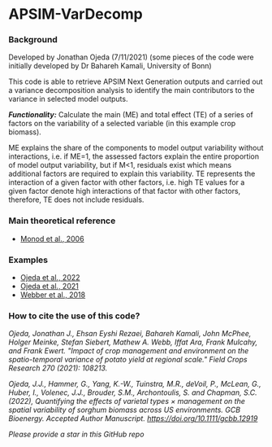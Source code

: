 # APSIM-VarDecomp

### Background
Developed by Jonathan Ojeda (7/11/2021) (some pieces of the code were initially developed by Dr Bahareh Kamali, University of Bonn)

This code is able to retrieve APSIM Next Generation outputs and carried out a variance decomposition analysis to identify the main contributors to the variance in selected model outputs.

_**Functionality:**_ Calculate the main (ME) and total effect (TE) of a series of factors on the variability of a selected variable (in this example crop biomass).

ME explains the share of the components to model output variability without interactions, 
i.e. if ME=1, the assessed factors explain the entire proportion of model output variability, 
but if M<1, residuals exist which means additional factors are required to explain this variability. 
TE represents the interaction of a given factor with other factors, i.e. high TE values for a given 
factor denote high interactions of that factor with other factors, therefore, TE does not include residuals.

### Main theoretical reference
* [Monod et al., 2006](http://ndl.ethernet.edu.et/bitstream/123456789/43022/1/53.pdf#page=70)

### Examples
* [Ojeda et al., 2022](https://onlinelibrary.wiley.com/doi/abs/10.1111/gcbb.12919)
* [Ojeda et al., 2021](https://www.sciencedirect.com/science/article/pii/S0378429021001593?casa_token=LqK9vdXDrgUAAAAA:oq_bfMo0l6VA9Rxu0gmf3tH5x2SZOJK4dP7GH6jVn30KFn_AYfDhbKBDhL7EkPQcJAmiDC-S3t1c)
* [Webber et al., 2018](https://www.nature.com/articles/s41467-018-06525-2)

### How to cite the use of this code?
_Ojeda, Jonathan J., Ehsan Eyshi Rezaei, Bahareh Kamali, John McPhee, Holger Meinke, Stefan Siebert, Mathew A. Webb, Iffat Ara, Frank Mulcahy, and Frank Ewert. "Impact of crop management and environment on the spatio-temporal variance of potato yield at regional scale." Field Crops Research 270 (2021): 108213._

_Ojeda, J.J., Hammer, G., Yang, K.-W., Tuinstra, M.R., deVoil, P., McLean, G., Huber, I., Volenec, J.J., Brouder, S.M., Archontoulis, S. and Chapman, S.C. (2022), Quantifying the effects of varietal types × management on the spatial variability of sorghum biomass across US environments. GCB Bioenergy. Accepted Author Manuscript. https://doi.org/10.1111/gcbb.12919_

_Please provide a star in this GitHub repo_
